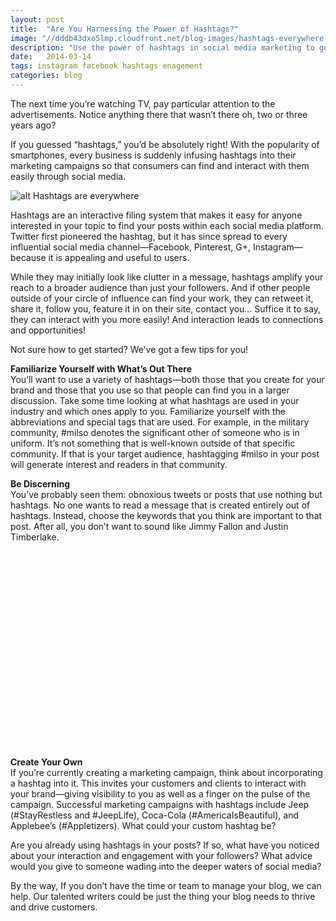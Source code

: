 ```yaml
---
layout: post
title:  "Are You Harnessing the Power of Hashtags?"
image: "//dddb43dxo5lmp.cloudfront.net/blog-images/hashtags-everywhere.jpg"
description: "Use the power of hashtags in social media marketing to get discovered, increase your reach, and speak your customer’s language. Here are three techniques to get started."
date:   2014-03-14
tags: instagram facebook hashtags enagement
categories: blog
---
```


The next time you’re watching TV, pay particular attention to the advertisements. Notice anything there that wasn’t there oh, two or three years ago?

If you guessed “hashtags,” you’d be absolutely right! With the popularity of smartphones, every business is suddenly infusing hashtags into their marketing campaigns so that consumers can find and interact with them easily through social media.

![alt Hashtags are everywhere](//dddb43dxo5lmp.cloudfront.net/blog-images/hashtags-everywhere.jpg "Hashtags are everywhere")

Hashtags are an interactive filing system that makes it easy for anyone interested in your topic to find your posts within each social media platform. Twitter first pioneered the hashtag, but it has since spread to every influential social media channel—Facebook, Pinterest, G+, Instagram—because it is appealing and useful to users.
 
While they may initially look like clutter in a message, hashtags amplify your reach to a broader audience than just your followers. And if other people outside of your circle of influence can find your work, they can retweet it, share it, follow you, feature it in on their site, contact you… Suffice it to say, they can interact with you more easily! And interaction leads to connections and opportunities!
 
Not sure how to get started? We’ve got a few tips for you! 

**Familiarize Yourself with What’s Out There**<br/>
You’ll want to use a variety of hashtags—both those that you create for your brand and those that you use so that people can find you in a larger discussion. Take some time looking at what hashtags are used in your industry and which ones apply to you. Familiarize yourself with the abbreviations and special tags that are used. For example, in the military community, #milso denotes the significant other of someone who is in uniform. It’s not something that is well-known outside of that specific community. If that is your target audience, hashtagging #milso in your post will generate interest and readers in that community.

**Be Discerning**<br/>
You’ve probably seen them: obnoxious tweets or posts that use nothing but hashtags. No one wants to read a message that is created entirely out of hashtags. Instead, choose the keywords that you think are important to that post. After all, you don’t want to sound like Jimmy Fallon and Justin Timberlake.

<object width="560" height="315"><param name="movie" value="//www.youtube.com/v/57dzaMaouXA?hl=en_US&amp;version=3&amp;rel=0"></param><param name="allowFullScreen" value="true"></param><param name="allowscriptaccess" value="always"></param><embed src="//www.youtube.com/v/57dzaMaouXA?hl=en_US&amp;version=3&amp;rel=0" type="application/x-shockwave-flash" width="560" height="315" allowscriptaccess="always" allowfullscreen="true"></embed></object>

**Create Your Own**<br/>
If you’re currently creating a marketing campaign, think about incorporating a hashtag into it. This invites your customers and clients to interact with your brand—giving visibility to you as well as a finger on the pulse of the campaign. Successful marketing campaigns with hashtags include Jeep (#StayRestless and #JeepLife), Coca-Cola (#AmericaIsBeautiful), and Applebee’s (#Appletizers). What could your custom hashtag be? 
 
Are you already using hashtags in your posts? If so, what have you noticed about your interaction and engagement with your followers? What advice would you give to someone wading into the deeper waters of social media?

By the way, If you don’t have the time or team to manage your blog, we can help. Our talented writers could be just the thing your blog needs to thrive and drive customers.

